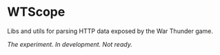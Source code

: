 # WTScope

Libs and utils for parsing HTTP data exposed by the War Thunder game.

*The experiment. In development. Not ready.*
